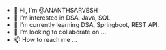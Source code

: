 - 👋 Hi, I’m @ANANTHSARVESH
- 👀 I’m interested in DSA, Java, SQL
- 🌱 I’m currently learning DSA, Springboot, REST API.
- 💞️ I’m looking to collaborate on ...
- 📫 How to reach me ...

<!---
ANANTHSARVESH/ANANTHSARVESH is a ✨ special ✨ repository because its `README.md` (this file) appears on your GitHub profile.
You can click the Preview link to take a look at your changes.
--->
